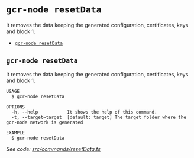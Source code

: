 `gcr-node resetData`
=========================

It removes the data keeping the generated configuration, certificates, keys and block 1.

* [`gcr-node resetData`](#gcr-node-resetdata)

## `gcr-node resetData`

It removes the data keeping the generated configuration, certificates, keys and block 1.

```
USAGE
  $ gcr-node resetData

OPTIONS
  -h, --help           It shows the help of this command.
  -t, --target=target  [default: target] The target folder where the gcr-node network is generated

EXAMPLE
  $ gcr-node resetData
```

_See code: [src/commands/resetData.ts](https://github.com/goldcoinreserve/gcr-node/blob/v1.0.4/src/commands/resetData.ts)_
